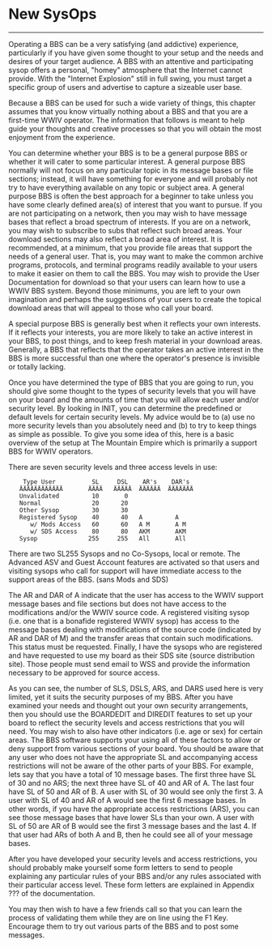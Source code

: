 # New SysOps
***

Operating a BBS can be a very satisfying (and addictive)
experience, particularly if you have given some thought to your
setup and the needs and desires of your target audience.  A BBS
with an attentive and participating sysop offers a personal, "homey"
atmosphere that the Internet cannot provide.  With the "Internet
Explosion" still in full swing, you must target a specific group
of users and advertise to capture a sizeable user base.

Because a BBS can be used for such a wide variety of things,
this chapter assumes that you know virtually nothing about a
BBS and that you are a first-time WWIV operator. The information
that follows is meant to help guide your thoughts and creative
processes so that you will obtain the most enjoyment from
the experience.

You can determine whether your BBS is to be a general purpose BBS
or whether it will cater to some particular interest.  A general
purpose BBS normally will not focus on any particular topic in
its message bases or file sections; instead, it will have something
for everyone and will probably not try to have everything available
on any topic or subject area.  A general purpose BBS is often the
best approach for a beginner to take unless you have some clearly
defined area(s) of interest that you want to pursue.  If you are
not participating on a network, then you may wish to have message
bases that reflect a broad spectrum of interests.  If you are on
a network, you may wish to subscribe to subs that reflect such
broad areas.  Your download sections may also reflect a broad area
of interest.  It is recommended, at a minimum, that you provide
file areas that support the needs of a general user.   That is,
you may want to make the common archive programs, protocols, and
terminal programs readily available to your users to make it
easier on them to call the BBS.  You may wish to provide the
User Documentation for download so that your users can learn how to
use a WWIV BBS system.  Beyond those minimums, you are left to your
own imagination and perhaps the suggestions of your users to create
the topical download areas that will appeal to those who call your
board.

A special purpose BBS is generally best when it reflects your own
interests.  If it reflects your interests, you are more likely to
take an active interest in your BBS, to post things, and to keep
fresh material in your download areas.  Generally, a BBS that
reflects that the operator takes an active interest in the BBS is
more successful than one where the operator's presence is invisible
or totally lacking.

Once you have determined the type of BBS that you are going to run,
you should give some thought to the types of security levels that
you will have on your board and the amounts of time that you will
allow each user and/or security level.  By looking in INIT, you can
determine the predefined or default levels for certain security
levels.  My advice would be to (a) use no more security levels than
you absolutely need and (b) to try to keep things as simple as
possible.  To give you some idea of this, here is a basic overview
of the setup at The Mountain Empire which is primarily a support
BBS for WWIV operators.

There are seven security levels and three access levels in use:
```
    Type User          SL     DSL    AR's    DAR's
   ÄÄÄÄÄÄÄÄÄÄÄÄ       ÄÄÄÄ   ÄÄÄÄÄ  ÄÄÄÄÄÄ  ÄÄÄÄÄÄÄ
   Unvalidated         10       0
   Normal              20      20
   Other Sysop         30      30
   Registered Sysop    40      40   A         A
      w/ Mods Access   60      60   A M       A M
      w/ SDS Access    80      80   AKM       AKM
   Sysop              255     255   All       All
```

There are two SL255 Sysops and no Co-Sysops, local or remote.
The Advanced ASV and Guest Account features are activated so
that users and visiting sysops who call for support will have
immediate access to the support areas of the BBS. (sans Mods
and SDS)

The AR and DAR of A indicate that the user has access to the
WWIV support message bases and file sections but does not have
access to the modifications and/or the WWIV source code.  A
registered visiting sysop (i.e. one that is a bonafide registered
WWIV sysop) has access to the message bases dealing with
modifications of the source code (indicated by AR and DAR of M)
and the transfer areas that contain such modifications.  This status
must be requested.  Finally, I have the sysops who are registered
and have requested to use my board as their SDS site (source
distribution site).  Those people must send email to WSS and provide
the information necessary to be approved for source access.

As you can see, the number of SLS, DSLS, ARS, and DARS used here
is very limited, yet it suits the security purposes of my BBS.
After you have examined your needs and thought out your own security
arrangements, then you should use the BOARDEDIT and DIREDIT features
to set up your board to reflect the security levels and access
restrictions that you will need.  You may wish to also have other
indicators (i.e. age or sex) for certain areas.  The BBS software
supports your using all of these factors to allow or deny support
from various sections of your board.  You should be aware that any
user who does not have the appropriate SL and accompanying access
restrictions will not be aware of the other parts of your BBS.  For
example, lets say that you have a total of 10 message bases.  The
first three have SL of 30 and no ARS; the next three have SL of 40
and AR of A.  The last four have SL of 50 and AR of B.  A user with
SL of 30 would see only the first 3.  A user with SL of 40 and AR
of A would see the first 6 message bases.  In other words, if you
have the appropriate access restrictions (ARS), you can see those
message bases that have lower SLs than your own.   A user with SL
of 50 are AR of B would see the first 3 message bases and the last
4.  If that user had ARs of both A and B, then he could see all of
your message bases.

After you have developed your security levels and access
restrictions, you should probably make yourself some form letters
to send to people explaining any particular rules of your BBS and/or
any rules associated with their particular access level.  These form
letters are explained in  Appendix ??? of the documentation.

You may then wish to have a few friends call so that you can learn
the process of validating them while they are on line using the F1
Key.  Encourage them to try out various parts of the BBS and to post
some messages.
